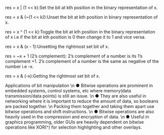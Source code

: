 
res = x | (1 << k):Set the bit at kth position in the binary representation of x.

res = x & (~(1 << k)):Unset the bit at kth position in binary representation of x.

res = x ^ (1 << k):Toggle the bit at kth position in the binary representation of x 
i.e if the bit at kth position is 0 then change it to 1 and vice versa.

res = x & (x - 1):Unsetting the rightmost set bit of x.

res = ~x + 1 (2’s complement): 
  2’s complement of a number is its 1’s complement +1. 
  2’s complement of a number is the same as negative of the number i.e -x.

res = x & (-x):Getting the rightmost set bit of x.


Applications of bit manipulation \n
● Bitwise operations are prominent in embedded systems, control systems, etc where memory(data transmission/data points) is still an issue. \n
● They are also useful in networking where it is important to reduce the amount of data, so booleans are packed together. \n
Packing them together and taking them apart use bitwise operations and shift instructions. \n
● Bitwise operations are also heavily used in the compression and encryption of data. \n
● Useful in graphics programming, older GUIs are heavily dependent on bitwise operations like XOR(^) for selection highlighting and other overlays.
